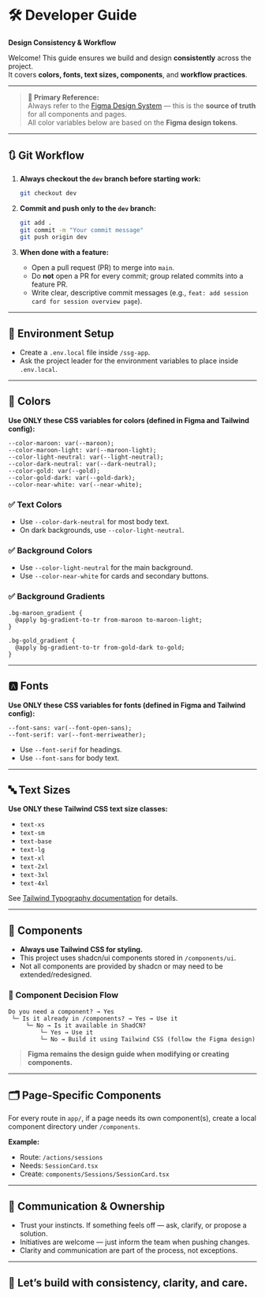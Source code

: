 # 🛠️ Developer Guide  
**Design Consistency & Workflow**

Welcome! This guide ensures we build and design **consistently** across the project.  
It covers **colors, fonts, text sizes, components**, and **workflow practices**.

---

> **📌 Primary Reference:**  
> Always refer to the [Figma Design System](https://your-figma-link-here.com) — this is the **source of truth** for all components and pages.  
> All color variables below are based on the **Figma design tokens**.

---

## 🔃 Git Workflow

1. **Always checkout the `dev` branch before starting work:**
    ```bash
    git checkout dev
    ```

2. **Commit and push only to the `dev` branch:**
    ```bash
    git add .
    git commit -m "Your commit message"
    git push origin dev
    ```

3. **When done with a feature:**
    - Open a pull request (PR) to merge into `main`.
    - Do **not** open a PR for every commit; group related commits into a feature PR.
    - Write clear, descriptive commit messages (e.g., `feat: add session card for session overview page`).

---

## 🔑 Environment Setup

- Create a `.env.local` file inside `/ssg-app`.
- Ask the project leader for the environment variables to place inside `.env.local`.

---

## 🎨 Colors

**Use ONLY these CSS variables for colors (defined in Figma and Tailwind config):**

```
--color-maroon: var(--maroon);
--color-maroon-light: var(--maroon-light);
--color-light-neutral: var(--light-neutral);
--color-dark-neutral: var(--dark-neutral);
--color-gold: var(--gold);
--color-gold-dark: var(--gold-dark);
--color-near-white: var(--near-white);
```

### ✅ Text Colors
- Use `--color-dark-neutral` for most body text.
- On dark backgrounds, use `--color-light-neutral`.

### ✅ Background Colors
- Use `--color-light-neutral` for the main background.
- Use `--color-near-white` for cards and secondary buttons.

### ✅ Background Gradients

```
.bg-maroon_gradient {
  @apply bg-gradient-to-tr from-maroon to-maroon-light;
}

.bg-gold_gradient {
  @apply bg-gradient-to-tr from-gold-dark to-gold;
}
```

---

## 🅰️ Fonts

**Use ONLY these CSS variables for fonts (defined in Figma and Tailwind config):**

```
--font-sans: var(--font-open-sans);
--font-serif: var(--font-merriweather);
```

- Use `--font-serif` for headings.
- Use `--font-sans` for body text.

---

## 🔤 Text Sizes

**Use ONLY these Tailwind CSS text size classes:**

- `text-xs`
- `text-sm`
- `text-base`
- `text-lg`
- `text-xl`
- `text-2xl`
- `text-3xl`
- `text-4xl`

See [Tailwind Typography documentation](https://tailwindcss.com/docs/font-size) for details.

---

## 📐 Components

- **Always use Tailwind CSS for styling.**
- This project uses shadcn/ui components stored in `/components/ui`.
- Not all components are provided by shadcn or may need to be extended/redesigned.

### 🧠 Component Decision Flow

```text
Do you need a component? → Yes
 └─ Is it already in /components? → Yes → Use it
     └─ No → Is it available in ShadCN?
         └─ Yes → Use it
         └─ No → Build it using Tailwind CSS (follow the Figma design)
```

> **Figma remains the design guide when modifying or creating components.**

---

## 🗂️ Page-Specific Components

For every route in `app/`, if a page needs its own component(s), create a local component directory under `/components`.

**Example:**
- Route: `/actions/sessions`
- Needs: `SessionCard.tsx`
- Create: `components/Sessions/SessionCard.tsx`

---

## 🙌 Communication & Ownership

- Trust your instincts. If something feels off — ask, clarify, or propose a solution.
- Initiatives are welcome — just inform the team when pushing changes.
- Clarity and communication are part of the process, not exceptions.

---

## 🚀 Let’s build with consistency, clarity, and care.
